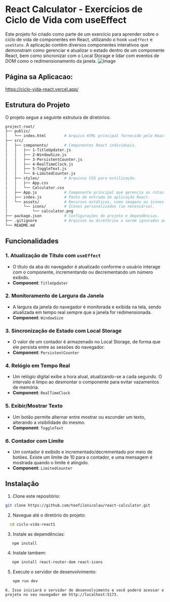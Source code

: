 # React Calculator - Exercícios de Ciclo de Vida com useEffect

Este projeto foi criado como parte de um exercício para aprender sobre o ciclo de vida de componentes em React, utilizando o hook `useEffect` e `useState`. A aplicação contém diversos componentes interativos que demonstram como gerenciar e atualizar o estado dentro de um componente React, bem como sincronizar com o Local Storage e lidar com eventos de DOM como o redimensionamento da janela.
![image](https://github.com/user-attachments/assets/728193f0-b5f3-48f9-b9ac-f0dedb9735c6)

## Página sa Aplicacao:
https://ciclo-vida-react.vercel.app/
## Estrutura do Projeto

O projeto segue a seguinte estrutura de diretórios:

```bash
project-root/
├── public/
│   └── index.html        # Arquivo HTML principal fornecido pelo React.
├── src/
│   ├── components/       # Componentes React individuais.
│   │   ├── 1-TitleUpdater.js
│   │   ├── 2-WindowSize.js
│   │   ├── 3-PersistentCounter.js
│   │   ├── 4-RealTimeClock.js
│   │   ├── 5-ToggleText.js
│   │   └── 6-LimitedCounter.js
│   ├── styles/           # Arquivos CSS para estilização.
│   │   ├── App.css
│   │   └── Calculator.css
│   ├── App.js            # Componente principal que gerencia as rotas.
│   ├── index.js          # Ponto de entrada da aplicação React.
│   └── assets/           # Recursos estáticos, como imagens ou ícones.
│       └── icons/        # Ícones personalizados (se necessário).
│           └── calculator.png
├── package.json          # Configurações do projeto e dependências.
├── .gitignore            # Arquivos ou diretórios a serem ignorados pelo Git.
└── README.md
```

## Funcionalidades

### 1. **Atualização de Título com `useEffect`**
   - O título da aba do navegador é atualizado conforme o usuário interage com o componente, incrementando ou decrementando um número exibido.
   - **Component**: `TitleUpdater`

### 2. **Monitoramento de Largura da Janela**
   - A largura da janela do navegador é monitorada e exibida na tela, sendo atualizada em tempo real sempre que a janela for redimensionada.
   - **Component**: `WindowSize`

### 3. **Sincronização de Estado com Local Storage**
   - O valor de um contador é armazenado no Local Storage, de forma que ele persista entre as sessões do navegador.
   - **Component**: `PersistentCounter`

### 4. **Relógio em Tempo Real**
   - Um relógio digital exibe a hora atual, atualizando-se a cada segundo. O intervalo é limpo ao desmontar o componente para evitar vazamentos de memória.
   - **Component**: `RealTimeClock`

### 5. **Exibir/Mostrar Texto**
   - Um botão permite alternar entre mostrar ou esconder um texto, alterando a visibilidade do mesmo.
   - **Component**: `ToggleText`

### 6. **Contador com Limite**
   - Um contador é exibido e incrementado/decrementado por meio de botões. Existe um limite de 10 para o contador, e uma mensagem é mostrada quando o limite é atingido.
   - **Component**: `LimitedCounter`

## Instalação

1. Clone este repositório:

```bash
git clone https://github.com/teofilonicolau/react-calculator.git

```
2. Navegue até o diretório do projeto:
 ```bash
   cd ciclo-vida-react1
```
3. Instale as dependências:
   
```bash
   npm install

```

4. Instale tambem:

```bash
   npm install react-router-dom react-icons
```
5. Execute o servidor de desenvolvimento:
   ```bash
   npm run dev

```
6. Isso iniciará o servidor de desenvolvimento e você poderá acessar o projeto no seu navegador em http://localhost:5173.




